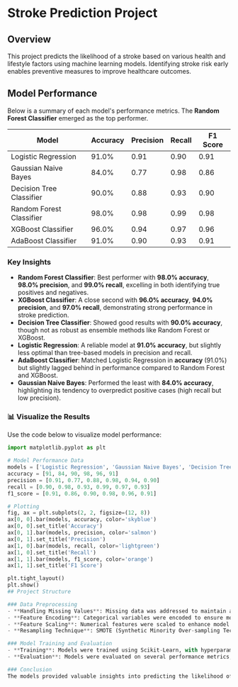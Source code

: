 # Stroke Prediction Project

## Overview
This project predicts the likelihood of a stroke based on various health and lifestyle factors using machine learning models. Identifying stroke risk early enables preventive measures to improve healthcare outcomes.

## Model Performance

Below is a summary of each model's performance metrics. The **Random Forest Classifier** emerged as the top performer.

| **Model**                | **Accuracy** | **Precision** | **Recall** | **F1 Score** |
|--------------------------|--------------|---------------|------------|--------------|
| Logistic Regression      | 91.0%        | 0.91          | 0.90       | 0.91         |
| Gaussian Naive Bayes     | 84.0%        | 0.77          | 0.98       | 0.86         |
| Decision Tree Classifier | 90.0%        | 0.88          | 0.93       | 0.90         |
| Random Forest Classifier | 98.0%        | 0.98          | 0.99       | 0.98         |
| XGBoost Classifier       | 96.0%        | 0.94          | 0.97       | 0.96         |
| AdaBoost Classifier      | 91.0%        | 0.90          | 0.93       | 0.91         |

### Key Insights

- **Random Forest Classifier**: Best performer with **98.0% accuracy**, **98.0% precision**, and **99.0% recall**, excelling in both identifying true positives and negatives.
- **XGBoost Classifier**: A close second with **96.0% accuracy**, **94.0% precision**, and **97.0% recall**, demonstrating strong performance in stroke prediction.
- **Decision Tree Classifier**: Showed good results with **90.0% accuracy**, though not as robust as ensemble methods like Random Forest or XGBoost.
- **Logistic Regression**: A reliable model at **91.0% accuracy**, but slightly less optimal than tree-based models in precision and recall.
- **AdaBoost Classifier**: Matched Logistic Regression in **accuracy** (91.0%) but slightly lagged behind in performance compared to Random Forest and XGBoost.
- **Gaussian Naive Bayes**: Performed the least with **84.0% accuracy**, highlighting its tendency to overpredict positive cases (high recall but low precision).

### 📊 Visualize the Results
Use the code below to visualize model performance:

```python
import matplotlib.pyplot as plt

# Model Performance Data
models = ['Logistic Regression', 'Gaussian Naive Bayes', 'Decision Tree', 'Random Forest', 'XGBoost', 'AdaBoost']
accuracy = [91, 84, 90, 98, 96, 91]
precision = [0.91, 0.77, 0.88, 0.98, 0.94, 0.90]
recall = [0.90, 0.98, 0.93, 0.99, 0.97, 0.93]
f1_score = [0.91, 0.86, 0.90, 0.98, 0.96, 0.91]

# Plotting
fig, ax = plt.subplots(2, 2, figsize=(12, 8))
ax[0, 0].bar(models, accuracy, color='skyblue')
ax[0, 0].set_title('Accuracy')
ax[0, 1].bar(models, precision, color='salmon')
ax[0, 1].set_title('Precision')
ax[1, 0].bar(models, recall, color='lightgreen')
ax[1, 0].set_title('Recall')
ax[1, 1].bar(models, f1_score, color='orange')
ax[1, 1].set_title('F1 Score')

plt.tight_layout()
plt.show()
## Project Structure

### Data Preprocessing
- **Handling Missing Values**: Missing data was addressed to maintain a clean dataset.
- **Feature Encoding**: Categorical variables were encoded to ensure model compatibility.
- **Feature Scaling**: Numerical features were scaled to enhance model performance.
- **Resampling Technique**: SMOTE (Synthetic Minority Over-sampling Technique) was used to handle class imbalance by oversampling the minority class.

### Model Training and Evaluation
- **Training**: Models were trained using Scikit-Learn, with hyperparameter tuning conducted via GridSearchCV.
- **Evaluation**: Models were evaluated on several performance metrics, including accuracy, precision, recall, F1 score, and the AUC-ROC curve.

### Conclusion
The models provided valuable insights into predicting the likelihood of a stroke. Among them, **Random Forest** stood out as the most reliable model, delivering the highest accuracy and recall. This makes it a strong candidate for deployment in stroke prediction systems, potentially aiding in early diagnosis and preventive healthcare measures.
